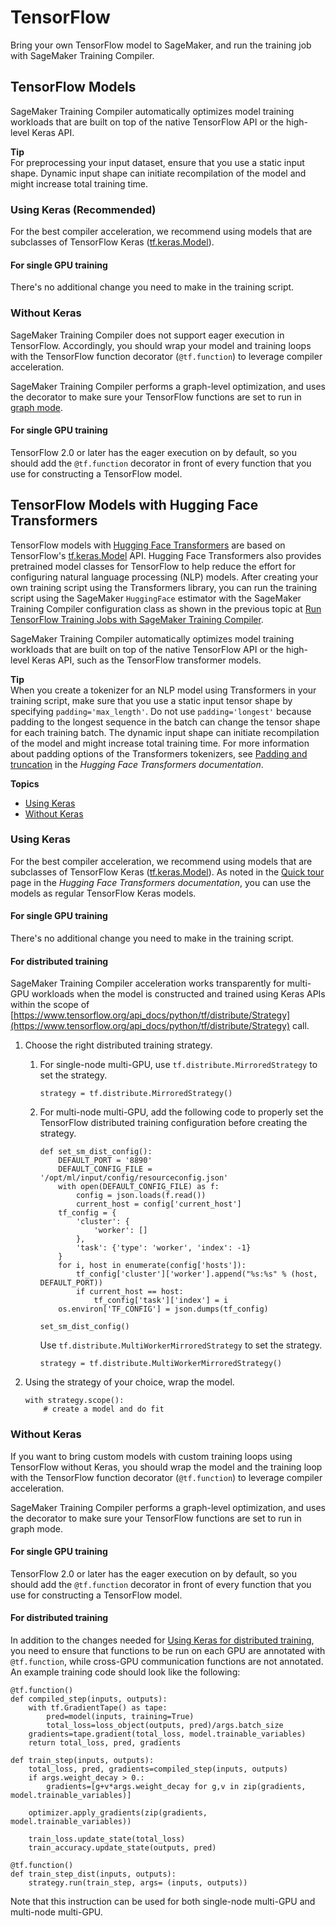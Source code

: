 # TensorFlow<a name="training-compiler-tensorflow-models"></a>

Bring your own TensorFlow model to SageMaker, and run the training job with SageMaker Training Compiler\.

## TensorFlow Models<a name="training-compiler-tensorflow-models"></a>

SageMaker Training Compiler automatically optimizes model training workloads that are built on top of the native TensorFlow API or the high\-level Keras API\.

**Tip**  
For preprocessing your input dataset, ensure that you use a static input shape\. Dynamic input shape can initiate recompilation of the model and might increase total training time\. 

### Using Keras \(Recommended\)<a name="training-compiler-tensorflow-models-keras"></a>

For the best compiler acceleration, we recommend using models that are subclasses of TensorFlow Keras \([tf\.keras\.Model](https://www.tensorflow.org/api_docs/python/tf/keras/Model)\)\.

#### For single GPU training<a name="training-compiler-tensorflow-models-keras-single-gpu"></a>

There's no additional change you need to make in the training script\.

### Without Keras<a name="training-compiler-tensorflow-models-no-keras"></a>

SageMaker Training Compiler does not support eager execution in TensorFlow\. Accordingly, you should wrap your model and training loops with the TensorFlow function decorator \(`@tf.function`\) to leverage compiler acceleration\.

SageMaker Training Compiler performs a graph\-level optimization, and uses the decorator to make sure your TensorFlow functions are set to run in [graph mode](https://www.tensorflow.org/guide/intro_to_graphs)\.

#### For single GPU training<a name="training-compiler-tensorflow-models-no-keras-single-gpu"></a>

TensorFlow 2\.0 or later has the eager execution on by default, so you should add the `@tf.function` decorator in front of every function that you use for constructing a TensorFlow model\.

## TensorFlow Models with Hugging Face Transformers<a name="training-compiler-tensorflow-models-transformers"></a>

TensorFlow models with [Hugging Face Transformers](https://huggingface.co/docs/transformers/index) are based on TensorFlow's [tf\.keras\.Model](https://www.tensorflow.org/api_docs/python/tf/keras/Model) API\. Hugging Face Transformers also provides pretrained model classes for TensorFlow to help reduce the effort for configuring natural language processing \(NLP\) models\. After creating your own training script using the Transformers library, you can run the training script using the SageMaker `HuggingFace` estimator with the SageMaker Training Compiler configuration class as shown in the previous topic at [Run TensorFlow Training Jobs with SageMaker Training Compiler](training-compiler-enable-tensorflow.md)\.

SageMaker Training Compiler automatically optimizes model training workloads that are built on top of the native TensorFlow API or the high\-level Keras API, such as the TensorFlow transformer models\.

**Tip**  
When you create a tokenizer for an NLP model using Transformers in your training script, make sure that you use a static input tensor shape by specifying `padding='max_length'`\. Do not use `padding='longest'` because padding to the longest sequence in the batch can change the tensor shape for each training batch\. The dynamic input shape can initiate recompilation of the model and might increase total training time\. For more information about padding options of the Transformers tokenizers, see [Padding and truncation](https://huggingface.co/docs/transformers/pad_truncation) in the *Hugging Face Transformers documentation*\.

**Topics**
+ [Using Keras](#training-compiler-tensorflow-models-transformers-keras)
+ [Without Keras](#training-compiler-tensorflow-models-transformers-no-keras)

### Using Keras<a name="training-compiler-tensorflow-models-transformers-keras"></a>

For the best compiler acceleration, we recommend using models that are subclasses of TensorFlow Keras \([tf\.keras\.Model](https://www.tensorflow.org/api_docs/python/tf/keras/Model)\)\. As noted in the [Quick tour](https://huggingface.co/transformers/quicktour.html) page in the *Hugging Face Transformers documentation*, you can use the models as regular TensorFlow Keras models\.

#### For single GPU training<a name="training-compiler-tensorflow-models-transformers-keras-single-gpu"></a>

There's no additional change you need to make in the training script\.

#### For distributed training<a name="training-compiler-tensorflow-models-transformers-keras-distributed"></a>

SageMaker Training Compiler acceleration works transparently for multi\-GPU workloads when the model is constructed and trained using Keras APIs within the scope of [https://www.tensorflow.org/api_docs/python/tf/distribute/Strategy](https://www.tensorflow.org/api_docs/python/tf/distribute/Strategy) call\.

1. Choose the right distributed training strategy\.

   1. For single\-node multi\-GPU, use `tf.distribute.MirroredStrategy` to set the strategy\.

      ```
      strategy = tf.distribute.MirroredStrategy()
      ```

   1. For multi\-node multi\-GPU, add the following code to properly set the TensorFlow distributed training configuration before creating the strategy\.

      ```
      def set_sm_dist_config():
          DEFAULT_PORT = '8890'
          DEFAULT_CONFIG_FILE = '/opt/ml/input/config/resourceconfig.json'
          with open(DEFAULT_CONFIG_FILE) as f:
              config = json.loads(f.read())
              current_host = config['current_host']
          tf_config = {
              'cluster': {
                  'worker': []
              },
              'task': {'type': 'worker', 'index': -1}
          }
          for i, host in enumerate(config['hosts']):
              tf_config['cluster']['worker'].append("%s:%s" % (host, DEFAULT_PORT))
              if current_host == host:
                  tf_config['task']['index'] = i
          os.environ['TF_CONFIG'] = json.dumps(tf_config)
      
      set_sm_dist_config()
      ```

       Use `tf.distribute.MultiWorkerMirroredStrategy` to set the strategy\.

      ```
      strategy = tf.distribute.MultiWorkerMirroredStrategy()
      ```

1. Using the strategy of your choice, wrap the model\.

   ```
   with strategy.scope():
       # create a model and do fit
   ```

### Without Keras<a name="training-compiler-tensorflow-models-transformers-no-keras"></a>

If you want to bring custom models with custom training loops using TensorFlow without Keras, you should wrap the model and the training loop with the TensorFlow function decorator \(`@tf.function`\) to leverage compiler acceleration\.

SageMaker Training Compiler performs a graph\-level optimization, and uses the decorator to make sure your TensorFlow functions are set to run in graph mode\. 

#### For single GPU training<a name="training-compiler-tensorflow-models-transformers-no-keras-single-gpu"></a>

TensorFlow 2\.0 or later has the eager execution on by default, so you should add the `@tf.function` decorator in front of every function that you use for constructing a TensorFlow model\.

#### For distributed training<a name="training-compiler-tensorflow-models-transformers-no-keras-distributed"></a>

In addition to the changes needed for [Using Keras for distributed training](https://docs.aws.amazon.com/sagemaker/latest/dg/training-compiler-tensorflow-models.html#training-compiler-tensorflow-models-transformers-keras), you need to ensure that functions to be run on each GPU are annotated with `@tf.function`, while cross\-GPU communication functions are not annotated\. An example training code should look like the following:

```
@tf.function()
def compiled_step(inputs, outputs):
    with tf.GradientTape() as tape:
        pred=model(inputs, training=True)
        total_loss=loss_object(outputs, pred)/args.batch_size
    gradients=tape.gradient(total_loss, model.trainable_variables)
    return total_loss, pred, gradients

def train_step(inputs, outputs):
    total_loss, pred, gradients=compiled_step(inputs, outputs)
    if args.weight_decay > 0.:
        gradients=[g+v*args.weight_decay for g,v in zip(gradients, model.trainable_variables)]

    optimizer.apply_gradients(zip(gradients, model.trainable_variables))

    train_loss.update_state(total_loss)
    train_accuracy.update_state(outputs, pred)

@tf.function()
def train_step_dist(inputs, outputs):
    strategy.run(train_step, args= (inputs, outputs))
```

Note that this instruction can be used for both single\-node multi\-GPU and multi\-node multi\-GPU\.